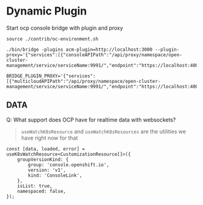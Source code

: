 # Dynamic Plugin

Start ocp console bridge with plugin and proxy

```
source ./contrib/oc-environment.sh 
```

```
./bin/bridge -plugins acm-plugin=http://localhost:3000 --plugin-proxy='{"services":[{"consoleAPIPath":"/api/proxy/namespace/open-cluster-management/service/serviceName:9991/","endpoint":"https://localhost:4000"}]}'
```

```
BRIDGE_PLUGIN_PROXY='{"services":[{"multicloudAPIPath":"/api/proxy/namespace/open-cluster-management/service/serviceName:9991/","endpoint":"https://localhost:4000"}]}'
```

## DATA

Q: What support does OCP have for realtime data with websockets?

> `useWatchK8sResource` and `useWatchK8sResources` are the utilities we have right now for that

```
const [data, loaded, error] = useK8sWatchResource<CustomizationResource[]>({
    groupVersionKind: {
        group: 'console.openshift.io',
        version: 'v1',
        kind: 'ConsoleLink',
    },
    isList: true,
    namespaced: false,
});
```
